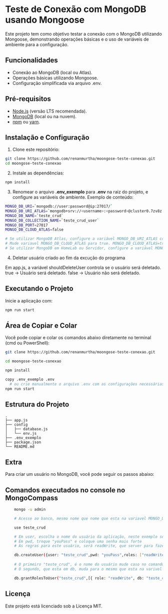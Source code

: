 # Teste de Conexão com MongoDB usando Mongoose

Este projeto tem como objetivo testar a conexão com o MongoDB utilizando Mongoose, demonstrando operações básicas e o uso de variáveis de ambiente para a configuração.

## Funcionalidades

- Conexão ao MongoDB (local ou Atlas).
- Operações básicas utilizando Mongoose.
- Configuração simplificada via arquivo .env.

## Pré-requisitos

- [Node.js](https://nodejs.org/) (versão LTS recomendada).
- [MongoDB](https://www.mongodb.com/) (local ou na nuvem).
- [npm](https://www.npmjs.com/) ou [yarn](https://yarnpkg.com/).

## Instalação e Configuração

1. Clone este repositório:
```bash
git clone https://github.com/renanmurtha/moongose-teste-conexao.git
cd moongose-teste-conexao
```

2. Instale as dependências:
```bash
npm install
```

3. Renomear o arquivo **.env_exemplo** para **.env** na raiz do projeto, e configure as variáveis de ambiente. Exemplo de conteúdo:

```bash
MONGO_DB_URI=`mongodb://user:password@ip:27017/`
MONGO_DB_URI_ATLAS=`mongodb+srv://<username>:<password>@cluster0.7zv8z.mongodb.net/`
MONGO_DB_NAME=`teste_crud`
MONGO_DB_COLLECTION_NAME=`teste_crud_user`
MONGO_DB_PORT=27017
MONGO_DB_CLOUD_ATLAS=false

# Se utilizar MongoDB Atlas, configure a variável MONGO_DB_URI_ATLAS corretamnete.
# Mude variavel MONGO_DB_CLOUD_ATLAS para true. MONGO_DB_CLOUD_ATLAS=true
# Se utilizar MongoDB em HomeLab ou Servidor, configure a variável MONGO_DB_URI corretamnete.
```

4. Deletar usuário criado ao fim da excução do programa

Em app.js, a variável shouldDeleteUser controla se o usuário será deletado.
true → Usuário será deletado.
false → Usuário não será deletado.

## Executando o Projeto

Inicie a aplicação com:
```bash
npm run start
```

## Área de Copiar e Colar

Você pode copiar e colar os comandos abaixo diretamente no terminal (cmd ou PowerShell):

```bash
git clone https://github.com/renanmurtha/moongose-teste-conexao.git

cd moongose-teste-conexao

npm install

copy .env_exemplo .env 
  # ou crie manualmente o arquivo .env com as configurações necessárias
npm run start
```

## Estrutura do Projeto

```
.
├── app.js
├── config
│   ├── database.js
│   └── env.js
├── .env_exemplo
├── package.json
└── README.md
```

## Extra

Para criar um usuário no MongoDB, você pode seguir os passos abaixo:

## Comandos executados no console no MongoCompass
  ```bash
      mongo -u admin

      # Acesse ao banco, mesmo nome que nome que esta na variavel MONGO_DB_NAME em .env

      use teste_crud

      # Em user, escolha o nome do usuário da aplicação, neste exemplo será: teste_crud 
      # Em pwd, troque "youPass" e coloque uma senha mais forte
      # As regras para este usuário, será readWrite, que server para fazer o crud

      db.createUser({user: "teste_crud",pwd: "youPass",roles: ["readWrite"]})
      
      # O primeiro "teste_crud", é o nome do usuário mude caso no comando anterior tenha mudado o nome do usuário
      # O segundo, que esta em db, muda para o mesmo que esta na varivel MONGO_DB_NAME em .env

      db.grantRolesToUser("teste_crud",[{ role: "readWrite", db: "teste_crud" }])
  ```

## Licença

Este projeto está licenciado sob a Licença MIT.